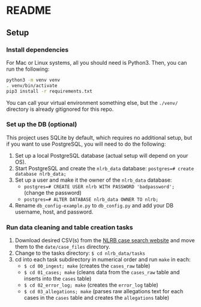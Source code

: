 # README

## Setup

### Install dependencies
For Mac or Linux systems, all you should need is Python3.
Then, you can run the following:

```bash
python3 -m venv venv
. venv/bin/activate
pip3 install -r requirements.txt
```

You can call your virtual environment something else,
but the `./venv/` directory is already gitignored for this repo.

### Set up the DB (optional)

This project uses SQLite by default, which requires no additional setup, but if you want to use PostgreSQL, you will need to do the following:

1. Set up a local PostgreSQL database (actual setup will depend on your OS).
1. Start PostgreSQL and create the `nlrb_data` database:
    `postgres=# create database nlrb_data;`
1. Set up a user and make it the owner of the `nlrb_data` database:
    * `postgres=# CREATE USER nlrb WITH PASSWORD 'badpassword';` (change the password)
    * `postgres=# ALTER DATABASE nlrb_data OWNER TO nlrb;`
1. Rename `db_config-example.py` to `db_config.py` and add your DB username, host, and password.

### Run data cleaning and table creation tasks

1. Download desired CSV(s) from the [NLRB case search website](https://www.nlrb.gov/search/case) and move them to the `date/case_files` directory.
1. Change to the tasks directory:
    `$ cd nlrb_data/tasks`
1. cd into each task subdirectory in numerical order and run `make` in each:
    * `$ cd 00_ingest; make` (creates the `cases_raw` table)
    * `$ cd 01_cases; make` (cleans data from the `cases_raw` table and inserts into the `cases` table)
    * `$ cd 02_error_log; make` (creates the `error_log` table)
    * `$ cd 03_allegations; make` (parses raw allegations text for each cases in the `cases` table and creates the `allegations` table)